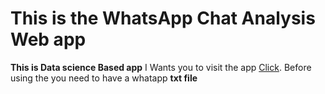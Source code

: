 # This is the WhatsApp Chat Analysis Web app
**This is Data science Based app** 
I Wants you to visit the app [Click]([https://pages.github.com/](https://narayan43-whatsappchat-analysis-app-uyc1we.streamlitapp.com/)).
Before using the you need to have a whatapp **txt file**
